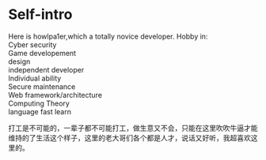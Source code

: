 # Self-intro

Here is howlpa1er,which a totally novice developer.
Hobby in:  
Cyber security  
Game developement  
design  
independent developer  
Individual ability  
Secure maintenance  
Web framework/architecture  
Computing Theory  
language fast learn  


打工是不可能的，一辈子都不可能打工，做生意又不会，只能在这里吹吹牛逼才能维持的了生活这个样子，这里的老大哥们各个都是人才，说话又好听，我超喜欢这里的。
